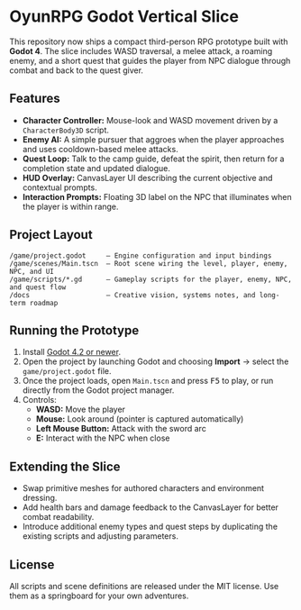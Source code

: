 # OyunRPG Godot Vertical Slice

This repository now ships a compact third-person RPG prototype built with **Godot 4**. The slice includes WASD traversal, a melee attack, a roaming enemy, and a short quest that guides the player from NPC dialogue through combat and back to the quest giver.

## Features
- **Character Controller:** Mouse-look and WASD movement driven by a `CharacterBody3D` script.
- **Enemy AI:** A simple pursuer that aggroes when the player approaches and uses cooldown-based melee attacks.
- **Quest Loop:** Talk to the camp guide, defeat the spirit, then return for a completion state and updated dialogue.
- **HUD Overlay:** CanvasLayer UI describing the current objective and contextual prompts.
- **Interaction Prompts:** Floating 3D label on the NPC that illuminates when the player is within range.

## Project Layout
```
/game/project.godot     — Engine configuration and input bindings
/game/scenes/Main.tscn  — Root scene wiring the level, player, enemy, NPC, and UI
/game/scripts/*.gd      — Gameplay scripts for the player, enemy, NPC, and quest flow
/docs                   — Creative vision, systems notes, and long-term roadmap
```

## Running the Prototype
1. Install [Godot 4.2 or newer](https://godotengine.org/download).
2. Open the project by launching Godot and choosing **Import** → select the `game/project.godot` file.
3. Once the project loads, open `Main.tscn` and press <kbd>F5</kbd> to play, or run directly from the Godot project manager.
4. Controls:
   - **WASD:** Move the player
   - **Mouse:** Look around (pointer is captured automatically)
   - **Left Mouse Button:** Attack with the sword arc
   - **E:** Interact with the NPC when close

## Extending the Slice
- Swap primitive meshes for authored characters and environment dressing.
- Add health bars and damage feedback to the CanvasLayer for better combat readability.
- Introduce additional enemy types and quest steps by duplicating the existing scripts and adjusting parameters.

## License
All scripts and scene definitions are released under the MIT license. Use them as a springboard for your own adventures.
